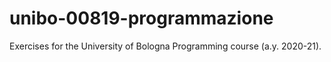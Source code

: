 # unibo-00819-programmazione
Exercises for the University of Bologna Programming course (a.y. 2020-21).
